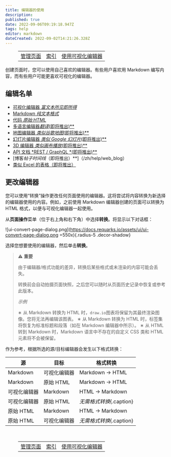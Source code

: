 ```yaml
---
title: 编辑器的使用
description:
published: true
date: 2022-09-06T09:19:18.947Z
tags: help
editor: markdown
dateCreated: 2022-09-02T14:21:26.328Z
---
```


<figure class="table chapter-navigator">
  <table>
    <tbody>
      <tr>
        <td><a href="/zh/help/web_pages">管理页面</a></td>
        <td><a href="/zh/help">索引</a></td>
        <td><a href="/zh/help/web_visual_editor">使用可视化编辑器</a></td>
      </tr>
    </tbody>
  </table>
</figure>

创建页面时，您可以使用自己喜欢的编辑器。有些用户喜欢用 Markdown 编写内容，而有些用户可能更喜欢可视化的编辑器。

## 编辑名单

- [可视化编辑器 *富文本所见即所得*](/zh/help/web_visual_editor)
- [Markdown *纯文本格式*](/zh/help/web_markdown_editor)
- [代码 *原始 HTML*](/zh/help/web_html_editor)
- [多语言编辑器*翻译*(即将推出)**](/zh/help/web_multi_editor)
- [地图编辑器 *类似谷歌地图*(即将推出)**](/zh/help/web_map_editor)
- [幻灯片编辑器 *类似 Google 幻灯片*(即将推出)**](/zh/help/web_map_editor)
- [3D 编辑器 *类似画布播放*(即将推出)**](/zh/help/web_3d_editor)
- [API 文档 *REST / GraphQL *(即将推出)**](/zh/help/web_api)
- [博客*帖子时间线*（即将推出）**]（/zh/help/web_blog）
- [类似 Excel 的表格（即将推出）](/zh/help/web_tabular)

## 更改编辑器

您可以使用“转换”操作更改任何页面使用的编辑器。这将尝试将内容转换为新选择的编辑器使用的内容。例如，之前使用 Markdown 编辑器创建的页面可以转换为 HTML 格式，以便与可视化编辑器一起使用。

从**页面操作**菜单（位于右上角和右下角）中选择**转换**。将显示以下对话框：

![ui-convert-page-dialog.png](https://docs.requarks.io/assets/ui/ui-convert-page-dialog.png =550x){.radius-5 .decor-shadow}

选择您想要使用的编辑器，然后单击**转换**。

> :warning: **重要**
>
> 由于编辑器/格式功能的差异，转换后某些格式或未渲染的内容可能会丢失。
>
> 转换前会自动拍摄页面快照，之后您可以随时从页面历史记录中恢复或参考此版本。
>
> _示例_
>
> ∗ 从 Markdown 转换为 HTML 时，`draw.io`图表将保留为其最终渲染图像。您将无法再编辑该图表。
> ∗ 从 Markdown 转换为 HTML 时，标签集将恢复为标准标题和段落（如在 Markdown 编辑器中所示）。
> ∗ 从 HTML 转到 Markdown 时，Markdown 语言中不存在的自定义 CSS 类和 HTML 元素将不会被保留。

作为参考，根据所选的源/目标编辑器会发生以下格式转换：

| 源 | 目标 | 格式转换
| -- | -- | -- |
| Markdown | 可视化编辑器 | Markdown → HTML |
| Markdown | 原始 HTML | Markdown → HTML |
| 可视化编辑器 | Markdown | HTML → Markdown |
| 可视化编辑器 | 原始 HTML | *无需格式转换*{.caption} |
| 原始 HTML | Markdown | HTML → Markdown |
| 原始 HTML | 可视化编辑器 | *无需格式转换*{.caption} |



<br>

<figure class="table chapter-navigator">
  <table>
    <tbody>
      <tr>
        <td><a href="/zh/help/web_pages">管理页面</a></td>
        <td><a href="/zh/help">索引</a></td>
        <td><a href="/zh/help/web_visual_editor">使用可视化编辑器</a></td>
      </tr>
    </tbody>
  </table>
</figure>